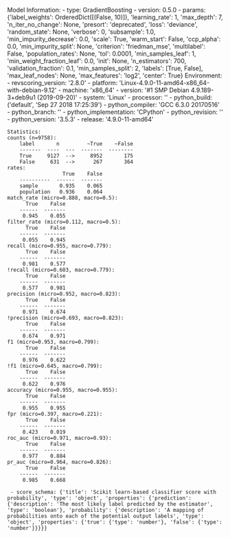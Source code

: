 Model Information:
	 - type: GradientBoosting
	 - version: 0.5.0
	 - params: {'label_weights': OrderedDict([(False, 10)]), 'learning_rate': 1, 'max_depth': 7, 'n_iter_no_change': None, 'presort': 'deprecated', 'loss': 'deviance', 'random_state': None, 'verbose': 0, 'subsample': 1.0, 'min_impurity_decrease': 0.0, 'scale': True, 'warm_start': False, 'ccp_alpha': 0.0, 'min_impurity_split': None, 'criterion': 'friedman_mse', 'multilabel': False, 'population_rates': None, 'tol': 0.0001, 'min_samples_leaf': 1, 'min_weight_fraction_leaf': 0.0, 'init': None, 'n_estimators': 700, 'validation_fraction': 0.1, 'min_samples_split': 2, 'labels': [True, False], 'max_leaf_nodes': None, 'max_features': 'log2', 'center': True}
	Environment:
	 - revscoring_version: '2.8.0'
	 - platform: 'Linux-4.9.0-11-amd64-x86_64-with-debian-9.12'
	 - machine: 'x86_64'
	 - version: '#1 SMP Debian 4.9.189-3+deb9u1 (2019-09-20)'
	 - system: 'Linux'
	 - processor: ''
	 - python_build: ('default', 'Sep 27 2018 17:25:39')
	 - python_compiler: 'GCC 6.3.0 20170516'
	 - python_branch: ''
	 - python_implementation: 'CPython'
	 - python_revision: ''
	 - python_version: '3.5.3'
	 - release: '4.9.0-11-amd64'
	
	Statistics:
	counts (n=9758):
		label       n         ~True    ~False
		-------  ----  ---  -------  --------
		True     9127  -->     8952       175
		False     631  -->      267       364
	rates:
		              True    False
		----------  ------  -------
		sample       0.935    0.065
		population   0.936    0.064
	match_rate (micro=0.888, macro=0.5):
		  True    False
		------  -------
		 0.945    0.055
	filter_rate (micro=0.112, macro=0.5):
		  True    False
		------  -------
		 0.055    0.945
	recall (micro=0.955, macro=0.779):
		  True    False
		------  -------
		 0.981    0.577
	!recall (micro=0.603, macro=0.779):
		  True    False
		------  -------
		 0.577    0.981
	precision (micro=0.952, macro=0.823):
		  True    False
		------  -------
		 0.971    0.674
	!precision (micro=0.693, macro=0.823):
		  True    False
		------  -------
		 0.674    0.971
	f1 (micro=0.953, macro=0.799):
		  True    False
		------  -------
		 0.976    0.622
	!f1 (micro=0.645, macro=0.799):
		  True    False
		------  -------
		 0.622    0.976
	accuracy (micro=0.955, macro=0.955):
		  True    False
		------  -------
		 0.955    0.955
	fpr (micro=0.397, macro=0.221):
		  True    False
		------  -------
		 0.423    0.019
	roc_auc (micro=0.971, macro=0.93):
		  True    False
		------  -------
		 0.977    0.884
	pr_auc (micro=0.964, macro=0.826):
		  True    False
		------  -------
		 0.985    0.668
	
	 - score_schema: {'title': 'Scikit learn-based classifier score with probability', 'type': 'object', 'properties': {'prediction': {'description': 'The most likely label predicted by the estimator', 'type': 'boolean'}, 'probability': {'description': 'A mapping of probabilities onto each of the potential output labels', 'type': 'object', 'properties': {'true': {'type': 'number'}, 'false': {'type': 'number'}}}}}

